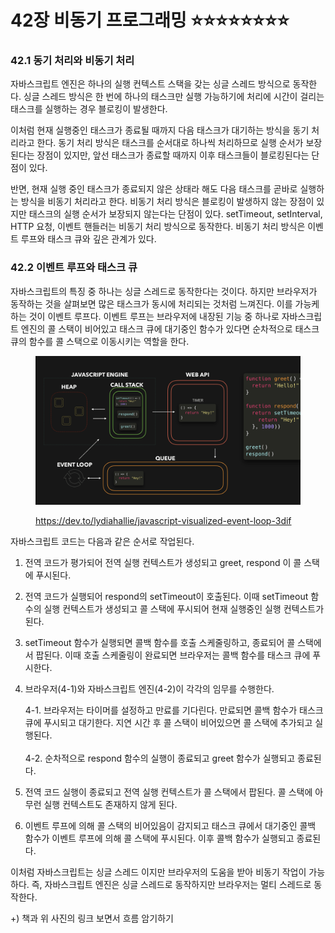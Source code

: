 # 42장 비동기 프로그래밍 ⭐⭐⭐⭐⭐⭐⭐⭐

### 42.1 동기 처리와 비동기 처리

자바스크립트 엔진은 하나의 실행 컨텍스트 스택을 갖는 싱글 스레드 방식으로 동작한다. 싱글 스레드 방식은 한 번에 하나의 태스크만 실행 가능하기에 처리에 시간이 걸리는 태스크를 실행하는 경우 블로킹이 발생한다.

이처럼 현재 실행중인 태스크가 종료될 때까지 다음 태스크가 대기하는 방식을 동기 처리라고 한다. 동기 처리 방식은 태스크를 순서대로 하나씩 처리하므로 실행 순서가 보장된다는 장점이 있지만, 앞선 태스크가 종료할 때까지 이후 태스크들이 블로킹된다는 단점이 있다.

반면, 현재 실행 중인 태스크가 종료되지 않은 상태라 해도 다음 태스크를 곧바로 실행하는 방식을 비동기 처리라고 한다. 비동기 처리 방식은 블로킹이 발생하지 않는 장점이 있지만 태스크의 실행 순서가 보장되지 않는다는 단점이 있다. setTimeout, setInterval, HTTP 요청, 이벤트 핸들러는 비동기 처리 방식으로 동작한다. 비동기 처리 방식은 이벤트 루프와 태스크 큐와 깊은 관계가 있다.



### 42.2 이벤트 루프와 태스크 큐

자바스크립트의 특징 중 하나는 싱글 스레드로 동작한다는 것이다. 하지만 브라우저가 동작하는 것을 살펴보면 많은 태스크가 동시에 처리되는 것처럼 느껴진다. 이를 가능케 하는 것이 이벤트 루프다. 이벤트 루프는 브라우저에 내장된 기능 중 하나로 자바스크립트 엔진의 콜 스택이 비어있고 태스크 큐에 대기중인 함수가 있다면 순차적으로 태스크 큐의 함수를 콜 스택으로 이동시키는 역할을 한다.

<figure><img src="../../.gitbook/assets/image (1) (1) (1) (1) (1) (1) (1) (1) (1) (1) (1).png" alt=""><figcaption><p><a href="https://dev.to/lydiahallie/javascript-visualized-event-loop-3dif">https://dev.to/lydiahallie/javascript-visualized-event-loop-3dif</a></p></figcaption></figure>

자바스크립트 코드는 다음과 같은 순서로 작업된다.

1. 전역 코드가 평가되어 전역 실행 컨텍스트가 생성되고 greet, respond 이 콜 스택에 푸시된다.
2. 전역 코드가 실행되어 respond의 setTimeout이 호출된다. 이때 setTimeout 함수의 실행 컨텍스트가 생성되고 콜 스택에 푸시되어 현재 실행중인 실행 컨텍스트가 된다.&#x20;
3. setTimeout 함수가 실행되면 콜백 함수를 호출 스케줄링하고, 종료되어 콜 스택에서 팝된다. 이때 호출 스케줄링이 완료되면 브라우저는 콜백 함수를 태스크 큐에 푸시한다.
4.  브라우저(4-1)와 자바스크립트 엔진(4-2)이 각각의 임무를 수행한다.

    4-1. 브라우저는 타이머를 설정하고 만료를 기다린다. 만료되면 콜백 함수가 태스크 큐에 푸시되고 대기한다. 지연 시간 후 콜 스택이 비어있으면 콜 스택에 추가되고 실행된다.\
    \
    4-2. 순차적으로 respond 함수의 실행이 종료되고 greet 함수가 실행되고 종료된다.
5. 전역 코드 실행이 종료되고 전역 실행 컨텍스트가 콜 스택에서 팝된다. 콜 스택에 아무런 실행 컨텍스트도 존재하지 않게 된다.
6. 이벤트 루프에 의해 콜 스택의 비어있음이 감지되고 태스크 큐에서 대기중인 콜백 함수가 이벤트 루프에 의해 콜 스택에 푸시된다. 이후 콜백 함수가 실행되고 종료된다.

이처럼 자바스크립트는 싱글 스레드 이지만 브라우저의 도움을 받아 비동기 작업이 가능하다. 즉, 자바스크립트 엔진은 싱글 스레드로 동작하지만 브라우저는 멀티 스레드로 동작한다.



\+) 책과 위 사진의 링크 보면서 흐름 암기하기

